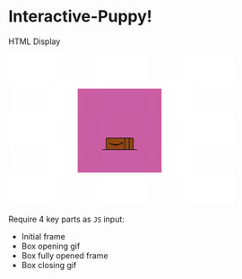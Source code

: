 # Interactive-Puppy!

HTML Display

![](https://github.com/Dr-Banana/HTML-small-project/blob/main/Interactive-Puppy/Interactive-Puppy.gif)


Require 4 key parts as `JS` input:
 - Initial frame
 - Box opening gif
 - Box fully opened frame
 - Box closing gif
